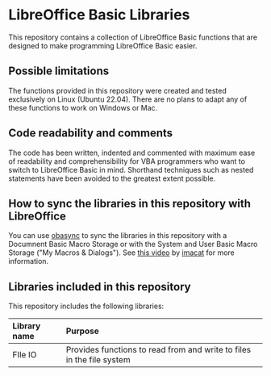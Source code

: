 # LibreOffice Basic Libraries
This repository contains a collection of LibreOffice Basic functions that are designed to make programming LibreOffice Basic easier.

## Possible limitations
The functions provided in this repository were created and tested exclusively on Linux (Ubuntu 22.04). There are no plans to adapt any of these functions to work on Windows or Mac.

## Code readability and comments
The code has been written, indented and commented with maximum ease of readability and comprehensibility for VBA programmers who want to switch to LibreOffice Basic in mind. Shorthand techniques such as nested statements have been avoided to the greatest extent possible.

## How to sync the libraries in this repository with LibreOffice
You can use [obasync](https://github.com/imacat/obasync) to sync the libraries in this repository with a Documnent Basic Macro Storage or with the System and User Basic Macro Storage ("My Macros & Dialogs"). See [this video](https://www.youtube.com/watch?v=qB1rAAgkYGY) by [imacat](https://github.com/imacat) for more information.

## Libraries included in this repository
This repository includes the following libraries:

| Library name | Purpose |
|:------------- |:------------- |
| FIle IO | Provides functions to read from and write to files in the file system |